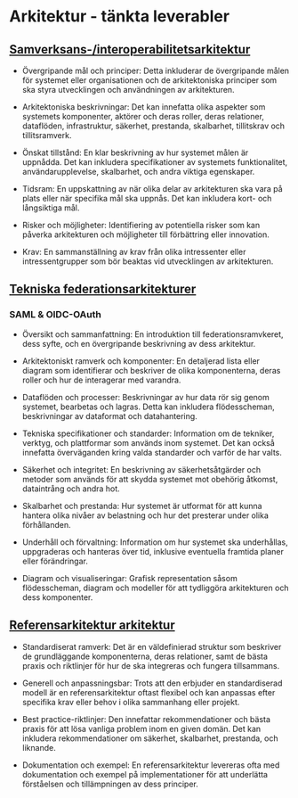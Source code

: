 # Arkitektur - tänkta leverabler

## [Samverksans-/interoperabilitetsarkitektur](cooperation-architecture.md)
- Övergripande mål och principer: 
Detta inkluderar de övergripande målen för systemet eller organisationen och de arkitektoniska principer som ska styra utvecklingen och användningen av arkitekturen.

- Arkitektoniska beskrivningar: 
Det kan innefatta olika aspekter som systemets komponenter, aktörer och deras roller, deras relationer, dataflöden, infrastruktur, säkerhet, prestanda, skalbarhet, tillitskrav och tillitsramverk.

- Önskat tillstånd: En klar beskrivning av hur systemet målen är uppnådda. Det kan inkludera specifikationer av systemets funktionalitet, användarupplevelse, skalbarhet, och andra viktiga egenskaper.

- Tidsram: En uppskattning av när olika delar av arkitekturen ska vara på plats eller när specifika mål ska uppnås. Det kan inkludera kort- och långsiktiga mål.

- Risker och möjligheter: Identifiering av potentiella risker som kan påverka arkitekturen och möjligheter till förbättring eller innovation.

- Krav: En sammanställning av krav från olika intressenter eller intressentgrupper som bör beaktas vid utvecklingen av arkitekturen.

## [Tekniska federationsarkitekturer](technical-federation-architecture.md)
### SAML & OIDC-OAuth
- Översikt och sammanfattning: En introduktion till federationsramvkeret, dess syfte, och en övergripande beskrivning av dess arkitektur.

- Arkitektoniskt ramverk och komponenter: En detaljerad lista eller diagram som identifierar och beskriver de olika komponenterna, deras roller och hur de interagerar med varandra. 

- Dataflöden och processer: Beskrivningar av hur data rör sig genom systemet, bearbetas och lagras. Detta kan inkludera flödesscheman, beskrivningar av dataformat och datahantering.

- Tekniska specifikationer och standarder: Information om de tekniker, verktyg, och plattformar som används inom systemet. Det kan också innefatta överväganden kring valda standarder och varför de har valts.

- Säkerhet och integritet: En beskrivning av säkerhetsåtgärder och metoder som används för att skydda systemet mot obehörig åtkomst, dataintrång och andra hot.

- Skalbarhet och prestanda: Hur systemet är utformat för att kunna hantera olika nivåer av belastning och hur det presterar under olika förhållanden.

- Underhåll och förvaltning: Information om hur systemet ska underhållas, uppgraderas och hanteras över tid, inklusive eventuella framtida planer eller förändringar.

- Diagram och visualiseringar: Grafisk representation såsom flödesscheman, diagram och modeller för att tydliggöra arkitekturen och dess komponenter.

## [Referensarkitektur arkitektur](reference-architecture.md)

- Standardiserat ramverk: Det är en väldefinierad struktur som beskriver de grundläggande komponenterna, deras relationer, samt de bästa praxis och riktlinjer för hur de ska integreras och fungera tillsammans.

- Generell och anpassningsbar: 
Trots att den erbjuder en standardiserad modell är en referensarkitektur oftast flexibel och kan anpassas efter specifika krav eller behov i olika sammanhang eller projekt.

- Best practice-riktlinjer: 
Den innefattar rekommendationer och bästa praxis för att lösa vanliga problem inom en given domän. Det kan inkludera rekommendationer om säkerhet, skalbarhet, prestanda, och liknande.

- Dokumentation och exempel: 
En referensarkitektur levereras ofta med dokumentation och exempel på implementationer för att underlätta förståelsen och tillämpningen av dess principer.
